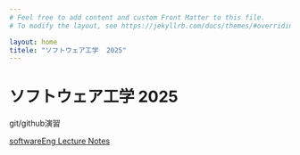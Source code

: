 ```yaml
---
# Feel free to add content and custom Front Matter to this file.
# To modify the layout, see https://jekyllrb.com/docs/themes/#overriding-theme-defaults

layout: home
titele: "ソフトウェア工学  2025"
---
```


# ソフトウェア工学  2025

git/github演習

[softwareEng Lecture Notes](./softwareEng2025.md)

